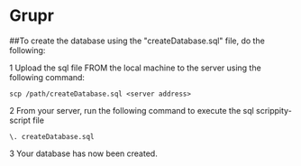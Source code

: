# Grupr

##To create the database using the "createDatabase.sql" file, do the following:

1 Upload the sql file FROM the local machine to the server using the following command:

```
scp /path/createDatabase.sql <server address>
```

2 From your server, run the following command to execute the sql scrippity-script file
```
\. createDatabase.sql
```

3 Your database has now been created.
